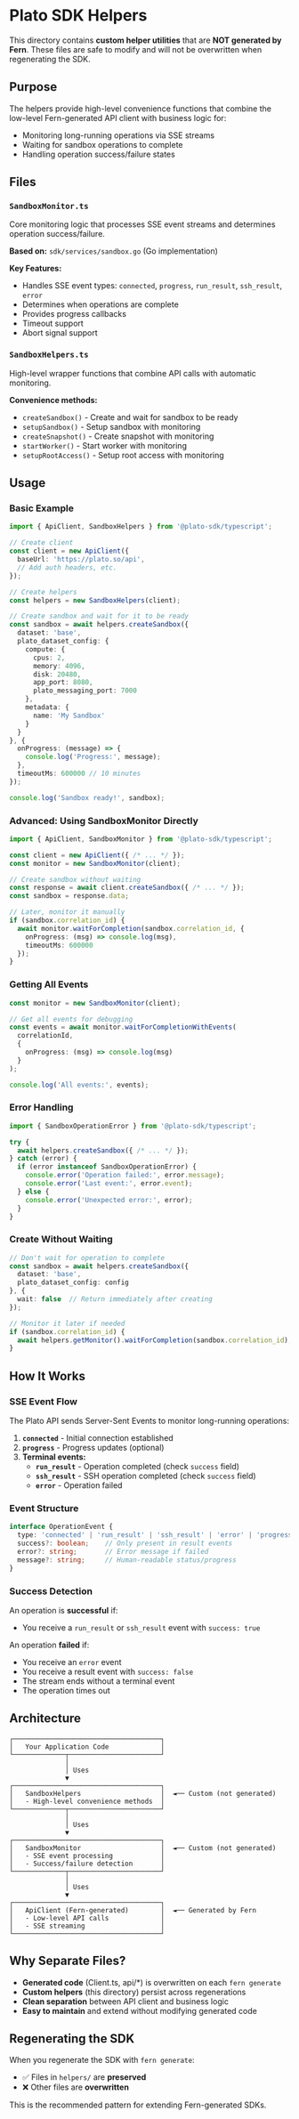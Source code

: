 # Plato SDK Helpers

This directory contains **custom helper utilities** that are **NOT generated by Fern**. These files are safe to modify and will not be overwritten when regenerating the SDK.

## Purpose

The helpers provide high-level convenience functions that combine the low-level Fern-generated API client with business logic for:

- Monitoring long-running operations via SSE streams
- Waiting for sandbox operations to complete
- Handling operation success/failure states

## Files

### `SandboxMonitor.ts`
Core monitoring logic that processes SSE event streams and determines operation success/failure.

**Based on:** `sdk/services/sandbox.go` (Go implementation)

**Key Features:**
- Handles SSE event types: `connected`, `progress`, `run_result`, `ssh_result`, `error`
- Determines when operations are complete
- Provides progress callbacks
- Timeout support
- Abort signal support

### `SandboxHelpers.ts`
High-level wrapper functions that combine API calls with automatic monitoring.

**Convenience methods:**
- `createSandbox()` - Create and wait for sandbox to be ready
- `setupSandbox()` - Setup sandbox with monitoring
- `createSnapshot()` - Create snapshot with monitoring
- `startWorker()` - Start worker with monitoring
- `setupRootAccess()` - Setup root access with monitoring

## Usage

### Basic Example

```typescript
import { ApiClient, SandboxHelpers } from '@plato-sdk/typescript';

// Create client
const client = new ApiClient({
  baseUrl: 'https://plato.so/api',
  // Add auth headers, etc.
});

// Create helpers
const helpers = new SandboxHelpers(client);

// Create sandbox and wait for it to be ready
const sandbox = await helpers.createSandbox({
  dataset: 'base',
  plato_dataset_config: {
    compute: {
      cpus: 2,
      memory: 4096,
      disk: 20480,
      app_port: 8080,
      plato_messaging_port: 7000
    },
    metadata: {
      name: 'My Sandbox'
    }
  }
}, {
  onProgress: (message) => {
    console.log('Progress:', message);
  },
  timeoutMs: 600000 // 10 minutes
});

console.log('Sandbox ready!', sandbox);
```

### Advanced: Using SandboxMonitor Directly

```typescript
import { ApiClient, SandboxMonitor } from '@plato-sdk/typescript';

const client = new ApiClient({ /* ... */ });
const monitor = new SandboxMonitor(client);

// Create sandbox without waiting
const response = await client.createSandbox({ /* ... */ });
const sandbox = response.data;

// Later, monitor it manually
if (sandbox.correlation_id) {
  await monitor.waitForCompletion(sandbox.correlation_id, {
    onProgress: (msg) => console.log(msg),
    timeoutMs: 600000
  });
}
```

### Getting All Events

```typescript
const monitor = new SandboxMonitor(client);

// Get all events for debugging
const events = await monitor.waitForCompletionWithEvents(
  correlationId,
  {
    onProgress: (msg) => console.log(msg)
  }
);

console.log('All events:', events);
```

### Error Handling

```typescript
import { SandboxOperationError } from '@plato-sdk/typescript';

try {
  await helpers.createSandbox({ /* ... */ });
} catch (error) {
  if (error instanceof SandboxOperationError) {
    console.error('Operation failed:', error.message);
    console.error('Last event:', error.event);
  } else {
    console.error('Unexpected error:', error);
  }
}
```

### Create Without Waiting

```typescript
// Don't wait for operation to complete
const sandbox = await helpers.createSandbox({
  dataset: 'base',
  plato_dataset_config: config
}, {
  wait: false  // Return immediately after creating
});

// Monitor it later if needed
if (sandbox.correlation_id) {
  await helpers.getMonitor().waitForCompletion(sandbox.correlation_id);
}
```

## How It Works

### SSE Event Flow

The Plato API sends Server-Sent Events to monitor long-running operations:

1. **`connected`** - Initial connection established
2. **`progress`** - Progress updates (optional)
3. **Terminal events:**
   - **`run_result`** - Operation completed (check `success` field)
   - **`ssh_result`** - SSH operation completed (check `success` field)
   - **`error`** - Operation failed

### Event Structure

```typescript
interface OperationEvent {
  type: 'connected' | 'run_result' | 'ssh_result' | 'error' | 'progress';
  success?: boolean;    // Only present in result events
  error?: string;       // Error message if failed
  message?: string;     // Human-readable status/progress
}
```

### Success Detection

An operation is **successful** if:
- You receive a `run_result` or `ssh_result` event with `success: true`

An operation **failed** if:
- You receive an `error` event
- You receive a result event with `success: false`
- The stream ends without a terminal event
- The operation times out

## Architecture

```
┌─────────────────────────────────────┐
│   Your Application Code             │
└─────────────┬───────────────────────┘
              │
              │ Uses
              ▼
┌─────────────────────────────────────┐
│   SandboxHelpers                    │  ◄── Custom (not generated)
│   - High-level convenience methods  │
└─────────────┬───────────────────────┘
              │
              │ Uses
              ▼
┌─────────────────────────────────────┐
│   SandboxMonitor                    │  ◄── Custom (not generated)
│   - SSE event processing            │
│   - Success/failure detection       │
└─────────────┬───────────────────────┘
              │
              │ Uses
              ▼
┌─────────────────────────────────────┐
│   ApiClient (Fern-generated)        │  ◄── Generated by Fern
│   - Low-level API calls             │
│   - SSE streaming                   │
└─────────────────────────────────────┘
```

## Why Separate Files?

- **Generated code** (Client.ts, api/*) is overwritten on each `fern generate`
- **Custom helpers** (this directory) persist across regenerations
- **Clean separation** between API client and business logic
- **Easy to maintain** and extend without modifying generated code

## Regenerating the SDK

When you regenerate the SDK with `fern generate`:
- ✅ Files in `helpers/` are **preserved**
- ❌ Other files are **overwritten**

This is the recommended pattern for extending Fern-generated SDKs.

